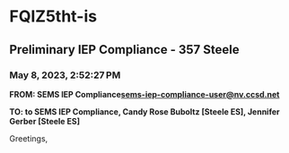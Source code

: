 # FQIZ5tht-is
## Preliminary IEP Compliance - 357 Steele
### May 8, 2023, 2:52:27 PM
**FROM: SEMS IEP Compliance<sems-iep-compliance-user@nv.ccsd.net>**

**TO: to SEMS IEP Compliance, Candy Rose Buboltz [Steele ES], Jennifer Gerber [Steele ES]**


Greetings, 




